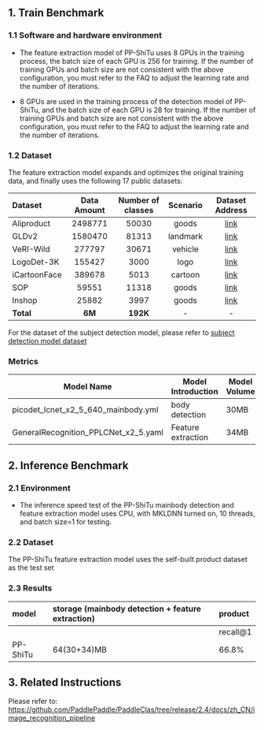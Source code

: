 ## 1. Train Benchmark

### 1.1 Software and hardware environment

* The feature extraction model of PP-ShiTu uses 8 GPUs in the training process, the batch size of each GPU is 256 for training. If the number of training GPUs and batch size are not consistent with the above configuration, you must refer to the FAQ to adjust the learning rate and the number of iterations.

* 8 GPUs are used in the training process of the detection model of PP-ShiTu, and the batch size of each GPU is 28 for training. If the number of training GPUs and batch size are not consistent with the above configuration, you must refer to the FAQ to adjust the learning rate and the number of iterations.

### 1.2 Dataset

The feature extraction model expands and optimizes the original training data, and finally uses the following 17 public datasets:

| Dataset      | Data Amount | Number of classes | Scenario |                               Dataset Address                                |
| :----------- | :---------: | :---------------: | :------: | :--------------------------------------------------------------------------: |
| Aliproduct   |   2498771   |       50030       |  goods   |  [link](https://retailvisionworkshop.github.io/recognition_challenge_2020/)  |
| GLDv2        |   1580470   |       81313       | landmark |           [link](https://github.com/cvdfoundation/google-landmark)           |
| VeRI-Wild    |   277797    |       30671       | vehicle  |                [link](https://github.com/PKU-IMRE/VERI-Wild)                 |
| LogoDet-3K   |   155427    |       3000        |   logo   |          [link](https://github.com/Wangjing1551/LogoDet-3K-Dataset)          |
| iCartoonFace |   389678    |       5013        | cartoon  | [link](http://challenge.ai.iqiyi.com/detail?raceId=5def69ace9fcf68aef76a75d) |
| SOP          |    59551    |       11318       |  goods   |          [link](https://cvgl.stanford.edu/projects/lifted_struct/)           |
| Inshop       |    25882    |       3997        |  goods   |        [link](http://mmlab.ie.cuhk.edu.hk/projects/DeepFashion.html)         |
| **Total**    |   **6M**    |     **192K**      |    -     |                                      -                                       |


For the dataset of the subject detection model, please refer to [subject detection model dataset](https://github.com/PaddlePaddle/PaddleClas/blob/release%2F2.5/docs/zh_CN/training/PP-ShiTu/mainbody_detection.md#1-%E6%95%B0%E6%8D%AE%E9%9B%86)

### Metrics

| Model Name                           | Model Introduction | Model Volume | Input Dimensions | ips |
| ------------------------------------ | ------------------ | ------------ | ---------------- | --- |
| picodet_lcnet_x2_5_640_mainbody.yml  | body detection     | 30MB         | 640              | 21  |
| GeneralRecognition_PPLCNet_x2_5.yaml | Feature extraction | 34MB         | 224              | 200 |


## 2. Inference Benchmark

### 2.1 Environment

* The inference speed test of the PP-ShiTu mainbody detection and feature extraction model uses CPU, with MKLDNN turned on, 10 threads, and batch size=1 for testing.

### 2.2 Dataset

The PP-ShiTu feature extraction model uses the self-built product dataset as the test set

### 2.3 Results

| model    | storage (mainbody detection + feature extraction) | product  |
| :------- | :----------------------------------------------- | :------- |
|          |                                                  | recall@1 |
| PP-ShiTu | 64(30+34)MB                                      | 66.8%    |


## 3. Related Instructions
Please refer to: https://github.com/PaddlePaddle/PaddleClas/tree/release/2.4/docs/zh_CN/image_recognition_pipeline
